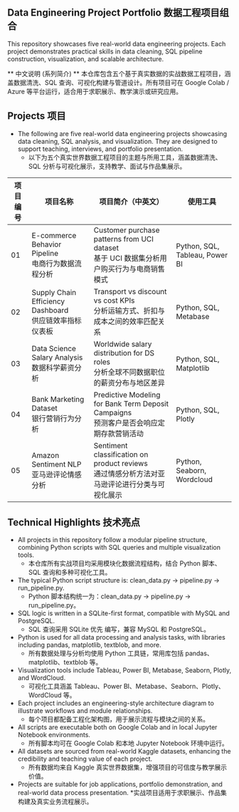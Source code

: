 ## Data Engineering Project Portfolio 数据工程项目组合
This repository showcases five real-world data engineering projects. Each project demonstrates practical skills in data cleaning, SQL pipeline construction, visualization, and scalable architecture.

** 中文说明 (系列简介) ** 本仓库包含五个基于真实数据的实战数据工程项目，涵盖数据清洗、SQL 查询、可视化构建与管道设计。所有项目可在 Google Colab / Azure 等平台运行，适合用于求职展示、教学演示或研究应用。

## Projects 项目

- The following are five real-world data engineering projects showcasing data cleaning, SQL analysis, and visualization. They are designed to support teaching, interviews, and portfolio presentation.
    * 以下为五个真实世界数据工程项目的主题与所用工具，涵盖数据清洗、SQL 分析与可视化展示，支持教学、面试与作品集展示。

| 项目编号 | 项目名称 | 项目简介（中英文） | 使用工具 |
|----------|-----------|----------------------|------------|
| 01 | E-commerce Behavior Pipeline<br>电商行为数据流程分析 | Customer purchase patterns from UCI dataset<br>基于 UCI 数据集分析用户购买行为与电商销售模式 | Python, SQL, Tableau, Power BI |
| 02 | Supply Chain Efficiency Dashboard<br>供应链效率指标仪表板 | Transport vs discount vs cost KPIs<br>分析运输方式、折扣与成本之间的效率匹配关系 | Python, SQL, Metabase |
| 03 | Data Science Salary Analysis<br>数据科学薪资分析 | Worldwide salary distribution for DS roles<br>分析全球不同数据职位的薪资分布与地区差异 | Python, SQL, Matplotlib |
| 04 | Bank Marketing Dataset<br>银行营销行为分析 | Predictive Modeling for Bank Term Deposit Campaigns<br>预测客户是否会响应定期存款营销活动 | Python, SQL, Plotly |
| 05 | Amazon Sentiment NLP<br>亚马逊评论情感分析 | Sentiment classification on product reviews<br>通过情感分析方法对亚马逊评论进行分类与可视化展示 | Python, Seaborn, Wordcloud |

    
## Technical Highlights 技术亮点

- All projects in this repository follow a modular pipeline structure, combining Python scripts with SQL queries and multiple visualization tools.
  * 本仓库所有实战项目均采用模块化数据流程结构，结合 Python 脚本、SQL 查询和多种可视化工具。
- The typical Python script structure is: clean_data.py → pipeline.py → run_pipeline.py.
  * Python 脚本结构统一为：clean_data.py → pipeline.py → run_pipeline.py。
- SQL logic is written in a SQLite-first format, compatible with MySQL and PostgreSQL.
  * SQL 查询采用 SQLite 优先 编写，兼容 MySQL 和 PostgreSQL。
- Python is used for all data processing and analysis tasks, with libraries including pandas, matplotlib, textblob, and more.
  * 所有数据处理与分析均使用 Python 工具链，常用库包括 pandas、matplotlib、textblob 等。
- Visualization tools include Tableau, Power BI, Metabase, Seaborn, Plotly, and WordCloud.
  * 可视化工具涵盖 Tableau、Power BI、Metabase、Seaborn、Plotly、WordCloud 等。
- Each project includes an engineering-style architecture diagram to illustrate workflows and module relationships.
  * 每个项目都配备工程化架构图，用于展示流程与模块之间的关系。
- All scripts are executable both on Google Colab and in local Jupyter Notebook environments.
  * 所有脚本均可在 Google Colab 和本地 Jupyter Notebook 环境中运行。
- All datasets are sourced from real-world Kaggle datasets, enhancing the credibility and teaching value of each project.
  * 所有数据均来自 Kaggle 真实世界数据集，增强项目的可信度与教学展示价值。
- Projects are suitable for job applications, portfolio demonstration, and real-world data process presentation.
  *实战项目适用于求职展示、作品集构建及真实业务流程展示。
